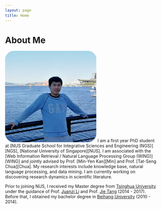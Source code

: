```yaml
---
layout: page
title: Home
---
```


# About Me

<img src="/images/liangmingpan2.jpg" class="floatpic" width="300" height="300">
I am a first year PhD student at [NUS Graduate School for Integrative Sciences and Engineering (NGS)][NGS], [National University of Singapore][NUS]. 
I am associated with the [Web Information Retrieval / Natural Language Processing Group (WING)][WING] and jointly advised by Prof. [Min-Yen Kan][Min] and Prof. [Tat-Seng Chua][Chua]. 
<!--I am also interning at 6ESTATES, an AI company in Sigapore.-->
My research interests include knowledge base, natural language processing, and data mining. 
I am currently working on discovering research dynamics in scientific literature. 

Prior to joining NUS, I received my Master degree from [Tsinghua University][Tsinghua] under the guidance of Prof. [Juanzi Li][juanzili] and Prof. [Jie Tang][jietang] (2014 - 2017). 
Before that, I obtained my bachelor degree in [Beihang University][BUAA] (2010 - 2014). 

<!--
My name is Liangming Pan. I am a research assistant in the Knowledge Engineering Lab (Group) at [Tsinghua University][Tsinghua] where I work with Prof. [Juanzi Li][juanzili] and Prof. [Jie Tang][jietang]. I received my Master degree from Tsinghua University under the guidance of Prof. Juanzi Li (2014 - 2017). And, before this, I was an undergraduate student at [Beihang University][BUAA] (2010 - 2014). 

When I was a master student, I devoted most of my time working with Prof. Jie Tang to research on an innovative topic about data mining in Massive Open Online Courses (MOOCs). Now, my research topic is about discovering topic evolution in scientific literature. 

I have been selected for an NGS Scholarship and I will be enrolled into the [NUS Graduate School for Integrative Sciences and Engineering (NGS)][NGS] for my PhD studies in [National University of Singapore][NUS] from January 2018. I hope to work with Prof. [Tat-Seng Chua][Chua] in the [NUS-Tsinghua Extreme Search Centre (NExT)][NExT] to follow my research interest as a Ph.D. 
-->

[NGS]: http://www.nus.edu.sg/ngs/
[Tsinghua]: http://www.tsinghua.edu.cn/publish/newthu/index.html
[juanzili]: http://keg.cs.tsinghua.edu.cn/persons/ljz/
[jietang]: http://keg.cs.tsinghua.edu.cn/jietang/
[BUAA]: http://www.buaa.edu.cn/
[SOC]: http://www.comp.nus.edu.sg/
[NUS]: http://www.nus.edu.sg/
[Chua]: http://www.comp.nus.edu.sg/~chuats/
[NExT]: http://next.comp.nus.edu.sg/
[Min]: http://www.comp.nus.edu.sg/~kanmy/
[WING]: http://wing.comp.nus.edu.sg/